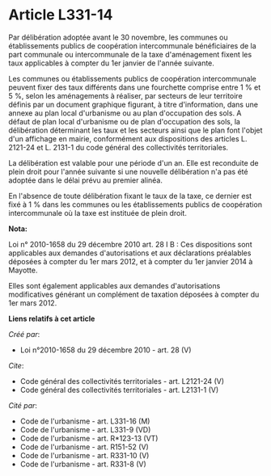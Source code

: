 # Article L331-14

Par délibération adoptée avant le 30 novembre, les communes ou établissements publics de coopération intercommunale
bénéficiaires de la part communale ou intercommunale de la taxe d'aménagement fixent les taux applicables à compter du 1er
janvier de l'année suivante. 

Les communes ou établissements publics de coopération intercommunale peuvent fixer des taux différents dans une fourchette
comprise entre 1 % et 5 %, selon les aménagements à réaliser, par secteurs de leur territoire définis par un document
graphique figurant, à titre d'information, dans une annexe au plan local d'urbanisme ou au plan d'occupation des sols. A
défaut de plan local d'urbanisme ou de plan d'occupation des sols, la délibération déterminant les taux et les secteurs ainsi
que le plan font l'objet d'un affichage en mairie, conformément aux dispositions des articles L. 2121-24 et L. 2131-1 du code
général des collectivités territoriales. 

La délibération est valable pour une période d'un an. Elle est reconduite de plein droit pour l'année suivante si une
nouvelle délibération n'a pas été adoptée dans le délai prévu au premier alinéa. 

En l'absence de toute délibération fixant le taux de la taxe, ce dernier est fixé à 1 % dans les communes ou les
établissements publics de coopération intercommunale où la taxe est instituée de plein droit.

**Nota:**

Loi n° 2010-1658 du 29 décembre 2010 art. 28 I B : Ces dispositions sont applicables aux demandes d'autorisations et aux
déclarations préalables déposées à compter du 1er mars 2012, et à compter du 1er janvier 2014 à Mayotte. 

Elles sont également applicables aux demandes d'autorisations modificatives générant un complément de taxation déposées à
compter du 1er mars 2012.

**Liens relatifs à cet article**

_Créé par_:

  - Loi n°2010-1658 du 29 décembre 2010 - art. 28 (V)

_Cite_:

  - Code général des collectivités territoriales - art. L2121-24 (V)
  - Code général des collectivités territoriales - art. L2131-1 (V)

_Cité par_:

  - Code de l'urbanisme - art. L331-16 (M)
  - Code de l'urbanisme - art. L331-9 (VD)
  - Code de l'urbanisme - art. R*123-13 (VT)
  - Code de l'urbanisme - art. R151-52 (V)
  - Code de l'urbanisme - art. R331-10 (V)
  - Code de l'urbanisme - art. R331-8 (V)
